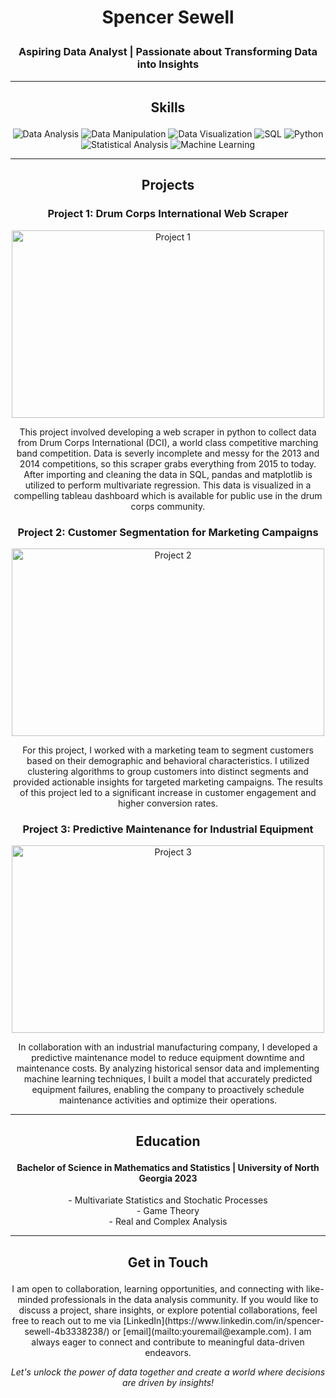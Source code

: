 # <p align="center">Spencer Sewell</p>
### <p align="center">Aspiring Data Analyst | Passionate about Transforming Data into Insights</p>

---

## <p align="center">Skills</p>

<p align="center">
  <img src="https://img.shields.io/badge/Data%20Analysis-%E2%9C%94%EF%B8%8F-blue" alt="Data Analysis">
  <img src="https://img.shields.io/badge/Data%20Manipulation-%E2%9C%94%EF%B8%8F-blueviolet" alt="Data Manipulation">
  <img src="https://img.shields.io/badge/Data%20Visualization-%E2%9C%94%EF%B8%8F-brightgreen" alt="Data Visualization">
  <img src="https://img.shields.io/badge/SQL-%E2%9C%94%EF%B8%8F-yellow" alt="SQL">
  <img src="https://img.shields.io/badge/Python-%E2%9C%94%EF%B8%8F-yellowgreen" alt="Python">
  <img src="https://img.shields.io/badge/Statistical%20Analysis-%E2%9C%94%EF%B8%8F-orange" alt="Statistical Analysis">
  <img src="https://img.shields.io/badge/Machine%20Learning-%E2%9C%94%EF%B8%8F-red" alt="Machine Learning">
</p>

---

## <p align="center">Projects</p>

### <p align="center">Project 1: Drum Corps International Web Scraper</p>

<p align="center">
  <img src="https://production.assets.dci.org/5d4d02cb694c8b0dc74209c2_-GcnYPzd3bm7L_r2bNgiLIPG9BW7YZ7J.jpg" alt="Project 1" width="500" height="300">
</p>

<p align="center">This project involved developing a web scraper in python to collect data from Drum Corps International (DCI), a world class competitive marching band competition. Data is severly incomplete and messy for the 2013 and 2014 competitions, so this scraper grabs everything from 2015 to today. After importing and cleaning the data in SQL, pandas and matplotlib is utilized to perform multivariate regression. This data is visualized in a compelling tableau dashboard which is available for public use in the drum corps community.</p>

### <p align="center">Project 2: Customer Segmentation for Marketing Campaigns</p>

<p align="center">
  <img src="https://your-project-image-url.com" alt="Project 2" width="500" height="300">
</p>

<p align="center">For this project, I worked with a marketing team to segment customers based on their demographic and behavioral characteristics. I utilized clustering algorithms to group customers into distinct segments and provided actionable insights for targeted marketing campaigns. The results of this project led to a significant increase in customer engagement and higher conversion rates.</p>

### <p align="center">Project 3: Predictive Maintenance for Industrial Equipment</p>

<p align="center">
  <img src="https://your-project-image-url.com" alt="Project 3" width="500" height="300">
</p>

<p align="center">In collaboration with an industrial manufacturing company, I developed a predictive maintenance model to reduce equipment downtime and maintenance costs. By analyzing historical sensor data and implementing machine learning techniques, I built a model that accurately predicted equipment failures, enabling the company to proactively schedule maintenance activities and optimize their operations.</p>

---

## <p align="center">Education</p>

#### <p align="center"> Bachelor of Science in Mathematics and Statistics | University of North Georgia 2023 </p>

<p align="center">
  - Multivariate Statistics and Stochatic Processes<br>
  - Game Theory<br>
  - Real and Complex Analysis
</p>

---

## <p align="center">Get in Touch</p>

<p align="center">I am open to collaboration, learning opportunities, and connecting with like-minded professionals in the data analysis community. If you would like to discuss a project, share insights, or explore potential collaborations, feel free to reach out to me via [LinkedIn](https://www.linkedin.com/in/spencer-sewell-4b3338238/) or [email](mailto:youremail@example.com). I am always eager to connect and contribute to meaningful data-driven endeavors.</p>

<p align="center"><em>Let's unlock the power of data together and create a world where decisions are driven by insights!</em></p>
